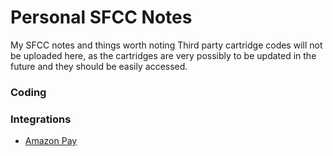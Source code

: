 # Personal SFCC Notes
My SFCC notes and things worth noting
Third party cartridge codes will not be uploaded here, as the cartridges are very possibly to be updated in the future and they should be easily accessed.

### Coding

### Integrations
- [Amazon Pay](integrations/AmazonPay/README.md)